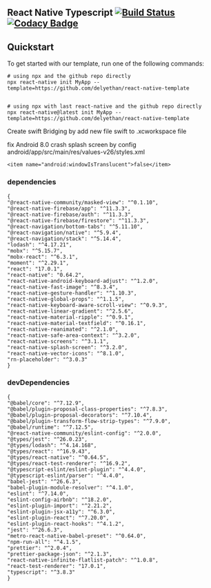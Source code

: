 ## React Native Typescript [![Build Status](https://travis-ci.com/delyethan/react-native-template.svg?branch=master)](https://travis-ci.com/delyethan/react-native-template) [![Codacy Badge](https://api.codacy.com/project/badge/Grade/5869970dd8184b428d8f98404367a799)](https://app.codacy.com/manual/delyethan/react-native-template?utm_source=github.com&utm_medium=referral&utm_content=delyethan/react-native-template&utm_campaign=Badge_Grade_Dashboard)

## Quickstart

To get started with our template, run one of the following commands:
```shell
# using npx and the github repo directly
npx react-native init MyApp --template=https://github.com/delyethan/react-native-template


```
```shell
# using npx with last react-native and the github repo directly
npx react-native@latest init MyApp --template=https://github.com/delyethan/react-native-template

```

Create swift Bridging by add new file swift to .xcworkspace file

fix Android 8.0 crash splash screen by config android/app/src/main/res/values-v26/styles.xml

```
<item name="android:windowIsTranslucent">false</item>
```

### dependencies

    {
    "@react-native-community/masked-view": "^0.1.10",
    "@react-native-firebase/app": "^11.3.3",
    "@react-native-firebase/auth": "^11.3.3",
    "@react-native-firebase/firestore": "^11.3.3",
    "@react-navigation/bottom-tabs": "^5.11.10",
    "@react-navigation/native": "^5.9.4",
    "@react-navigation/stack": "^5.14.4",
    "lodash": "^4.17.21",
    "mobx": "^5.15.7",
    "mobx-react": "^6.3.1",
    "moment": "^2.29.1",
    "react": "17.0.1",
    "react-native": "0.64.2",
    "react-native-android-keyboard-adjust": "^1.2.0",
    "react-native-fast-image": "^8.3.4",
    "react-native-gesture-handler": "^1.10.3",
    "react-native-global-props": "^1.1.5",
    "react-native-keyboard-aware-scroll-view": "^0.9.3",
    "react-native-linear-gradient": "^2.5.6",
    "react-native-material-ripple": "^0.9.1",
    "react-native-material-textfield": "^0.16.1",
    "react-native-reanimated": "^2.1.0",
    "react-native-safe-area-context": "^3.2.0",
    "react-native-screens": "^3.1.1",
    "react-native-splash-screen": "^3.2.0",
    "react-native-vector-icons": "^8.1.0",
    "rn-placeholder": "^3.0.3"
    }

### devDependencies

    {
    "@babel/core": "^7.12.9",
    "@babel/plugin-proposal-class-properties": "^7.8.3",
    "@babel/plugin-proposal-decorators": "^7.10.4",
    "@babel/plugin-transform-flow-strip-types": "^7.9.0",
    "@babel/runtime": "^7.12.5",
    "@react-native-community/eslint-config": "^2.0.0",
    "@types/jest": "^26.0.23",
    "@types/lodash": "^4.14.168",
    "@types/react": "^16.9.43",
    "@types/react-native": "^0.64.5",
    "@types/react-test-renderer": "^16.9.2",
    "@typescript-eslint/eslint-plugin": "^4.4.0",
    "@typescript-eslint/parser": "^4.4.0",
    "babel-jest": "^26.6.3",
    "babel-plugin-module-resolver": "^4.1.0",
    "eslint": "^7.14.0",
    "eslint-config-airbnb": "^18.2.0",
    "eslint-plugin-import": "^2.21.2",
    "eslint-plugin-jsx-a11y": "^6.3.0",
    "eslint-plugin-react": "^7.20.0",
    "eslint-plugin-react-hooks": "^4.1.2",
    "jest": "^26.6.3",
    "metro-react-native-babel-preset": "^0.64.0",
    "npm-run-all": "^4.1.5",
    "prettier": "^2.0.4",
    "prettier-package-json": "^2.1.3",
    "react-native-infinite-flatlist-patch": "^1.0.8",
    "react-test-renderer": "17.0.1",
    "typescript": "^3.8.3"
    }
